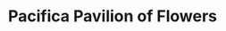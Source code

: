 ---
title: "Pacifica Pavilion of Flowers"
url: /pacifica/pacifica-pavilion-of-flowers/
shop: Blumen
---